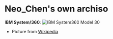 # Neo_Chen's own archiso

**IBM System/360**:
![IBM System360 Model 30](https://upload.wikimedia.org/wikipedia/commons/6/69/IBM_System360_Model_30.jpg)

- Picture from [Wikipedia](https://en.wikipedia.org/wiki/File:IBM_System360_Model_30.jpg)
